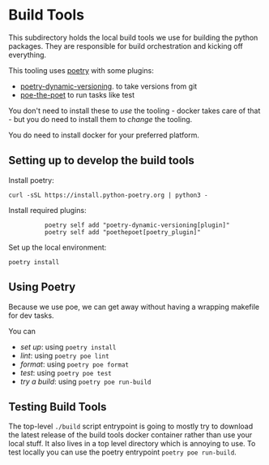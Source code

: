 # Build Tools

This subdirectory holds the local build tools we use for building the python packages. They are responsible for build orchestration and kicking off everything.

This tooling uses [poetry](python-poetry.org) with some plugins:
- [poetry-dynamic-versioning](https://pypi.org/project/poetry-dynamic-versioning/). to take versions from git
- [poe-the-poet](https://pypi.org/project/poethepoet/) to run tasks like test

You don't need to install these to _use_ the tooling - docker takes care of that - but you do need to install them to _change_ the tooling.

You do need to install docker for your preferred platform.

## Setting up to develop the build tools

Install poetry:

``` shell
curl -sSL https://install.python-poetry.org | python3 -
```

Install required plugins:

``` shell
          poetry self add "poetry-dynamic-versioning[plugin]"
          poetry self add "poethepoet[poetry_plugin]"
```

Set up the local environment:

``` shell
poetry install
```

## Using Poetry

Because we use poe, we can get away without having a wrapping makefile for dev tasks.

You can

- *set up*: using `poetry install`
- *lint*: using `poetry poe lint`
- *format*: using `poetry poe format`
- *test*: using `poetry poe test`
- *try a build*: using `poetry poe run-build`

## Testing Build Tools

The top-level `./build` script entrypoint is going to mostly try to download the latest release of the build tools docker container rather than use your local stuff. It also lives in a top level directory which is annoying to use. To test locally you can use the poetry entrypoint `poetry poe run-build`.
